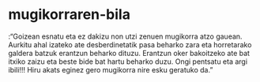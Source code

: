 # mugikorraren-bila
:“Goizean esnatu eta ez dakizu non utzi zenuen mugikorra atzo gauean. Aurkitu ahal izateko ate desberdinetatik pasa beharko zara eta horretarako galdera batzuk erantzun beharko dituzu. Erantzun oker bakoitzeko ate bat itxiko zaizu eta beste bide bat hartu beharko duzu. Ongi pentsatu eta argi ibili!!! Hiru akats eginez gero mugikorra nire esku geratuko da.”
